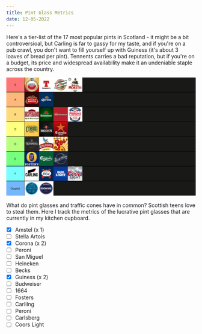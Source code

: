 ```yaml
---
title: Pint Glass Metrics
date: 12-05-2022
---
```


Here's a tier-list of the 17 most popular pints in Scotland - it might be a bit controversioal, but Carling is far to gassy for my taste, and if you're on a pub crawl, you don't want to fill yourself up with Guiness (it's about 3 loaves of bread per pint). Tennents carries a bad reputation, but if you're on a budget, its price and widespread availability make it an undeniable staple across the country.

![](pint-tier-list.png)

What do pint glasses and traffic cones have in common? Scottish teens love to steal them. 
Here I track the metrics of the lucrative pint glasses that are currently in my kitchen cupboard.

- [x] Amstel (x 1)
- [ ] Stella Artois
- [x] Corona (x 2)
- [ ] Peroni
- [ ] San Miguel
- [ ] Heineken
- [ ] Becks
- [x] Guiness (x 2)
- [ ] Budweiser
- [ ] 1664
- [ ] Fosters
- [ ] Carlilng
- [ ] Peroni
- [ ] Carlsberg
- [ ] Coors Light